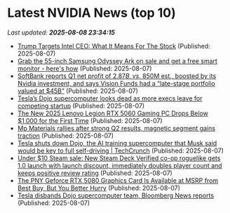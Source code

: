 # Latest NVIDIA News (top 10)
_Last updated: **2025-08-08 23:34:15**_

- [Trump Targets Intel CEO: What It Means For The Stock](https://www.forbes.com/sites/jimosman/2025/08/07/trump-targets-intel-ceo-what-it-means-for-the-stock/) (Published: 2025-08-07)
- [Grab the 55-inch Samsung Odyssey Ark on sale and get a free smart monitor - here's how](https://www.zdnet.com/home-and-office/home-entertainment/grab-the-55-inch-samsung-odyssey-ark-on-sale-and-get-a-free-smart-monitor-heres-how/) (Published: 2025-08-07)
- [SoftBank reports Q1 net profit of $2.87B, vs. ~$850M est., boosted by its Nvidia investment, and says Vision Funds had a “late-stage portfolio valued at $45B”](https://biztoc.com/x/fc632f53d4ca13cd) (Published: 2025-08-07)
- [Tesla’s Dojo supercomputer looks dead as more execs leave for competing startup](http://electrek.co/2025/08/07/tesla-dojo-supercomputer-looks-dead-as-more-execs-leave-competing-startup/) (Published: 2025-08-07)
- [The New 2025 Lenovo Legion RTX 5060 Gaming PC Drops Below $1,000 for the First Time](https://www.ign.com/articles/the-new-2025-lenovo-legion-rtx-5060-gaming-pc-drops-below-1000-for-the-first-time) (Published: 2025-08-07)
- [Mp Materials rallies after strong Q2 results, magnetic segment gains traction](https://finance.yahoo.com/news/mp-materials-rallies-strong-q2-222628429.html) (Published: 2025-08-07)
- [Tesla shuts down Dojo, the AI training supercomputer that Musk said would be key to full self-driving | TechCrunch](https://techcrunch.com/2025/08/07/tesla-shuts-down-dojo-the-ai-training-supercomputer-that-musk-said-would-be-key-to-full-self-driving/) (Published: 2025-08-07)
- [Under $10 Steam sale: New Steam Deck Verified co-op roguelike gets 1.0 launch with launch discount, immediately doubles player count and keeps positive review rating](https://www.notebookcheck.net/Under-10-Steam-sale-New-Steam-Deck-Verified-co-op-roguelike-gets-1-0-launch-with-launch-discount-immediately-doubles-player-count-and-keeps-positive-review-rating.1082045.0.html) (Published: 2025-08-07)
- [The PNY Geforce RTX 5080 Graphics Card Is Available at MSRP from Best Buy, But You Better Hurry](https://www.ign.com/articles/pny-geforce-rtx-5080-graphics-card-is-available-at-msrp-from-best-buy) (Published: 2025-08-07)
- [Tesla disbands Dojo supercomputer team, Bloomberg News reports](https://www.channelnewsasia.com/business/tesla-disbands-dojo-supercomputer-team-bloomberg-news-reports-5284016) (Published: 2025-08-07)

